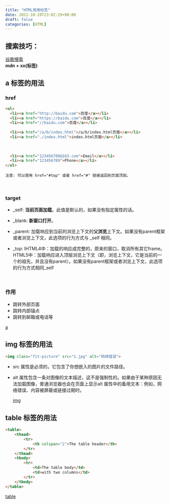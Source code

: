 ```yaml
---
title: "HTML常用标签"
date: 2021-10-28T23:02:29+08:00
draft: false
categories: [HTML]
---
```

## 搜索技巧：
[谷歌搜索](https://www.google.com/)<br>
**mdn + xx(标签)**
## a 标签的用法

### href

```html
<ul>
  <li><a href="http://baidu.com">百度</a></li>
  <li><a href="https://baidu.com">百度</a></li>
  <li><a href="//baidu.com">百度</a></li>
  
  <li><a href="/a/b/index.html">/a/b/index.html页面</a></li>
  <li><a href="./index.html">index.html页面</a></li>
  
  
  
  <li><a href="123456789@163.com">Email</a></li>
  <li><a href="123456789">Phone</a></li>
</ul>
```

```
注意: 可以使用 href="#top" 或者 href="#" 链接返回到页面顶部。
```

<br/>

### target

- _self: **当前页面加载**。此值是默认的，如果没有指定属性的话。
- _blank: **新窗口打开**。
- _parent: 加载响应到当前的浏览上下文的**父浏览**上下文。如果没有parent框架或者浏览上下文，此选项的行为方式与 _self 相同。
- _top: IHTML4中：加载的响应成完整的，原来的窗口，取消所有其它frame。 HTML5中：加载响应进入顶层浏览上下文（即，浏览上下文，它是当前的一个的祖先，并且没有parent）。如果没有parent框架或者浏览上下文，此选项的行为方式相同_self

  <br/>

### 作用

- 跳转外部页面
- 跳转内部锚点
- 跳转到邮箱或电话等

[a](https://developer.mozilla.org/zh-CN/docs/Web/HTML/Element/a)

## img 标签的用法

```html
<img class="fit-picture" src="1.jpg" alt="网络错误">
```

- src 属性是必须的，它包含了你想嵌入的图片的文件路径。
- alt 属性包含一条对图像的文本描述，这不是强制性的。如果由于某种原因无法加载图像，普通浏览器也会在页面上显示alt 属性中的备用文本：例如，网络错误、内容被屏蔽或链接过期时。

  [img](https://developer.mozilla.org/zh-CN/docs/Web/HTML/Element/img)

## table 标签的用法

```html
<table>
    <thead>
        <tr>
            <th colspan="2">The table header</th>
        </tr>
    </thead>
    <tbody>
        <tr>
            <td>The table body</td>
            <td>with two columns</td>
        </tr>
    </tbody>
</table>
```

[table](https://developer.mozilla.org/zh-CN/docs/Web/HTML/Element/table)
